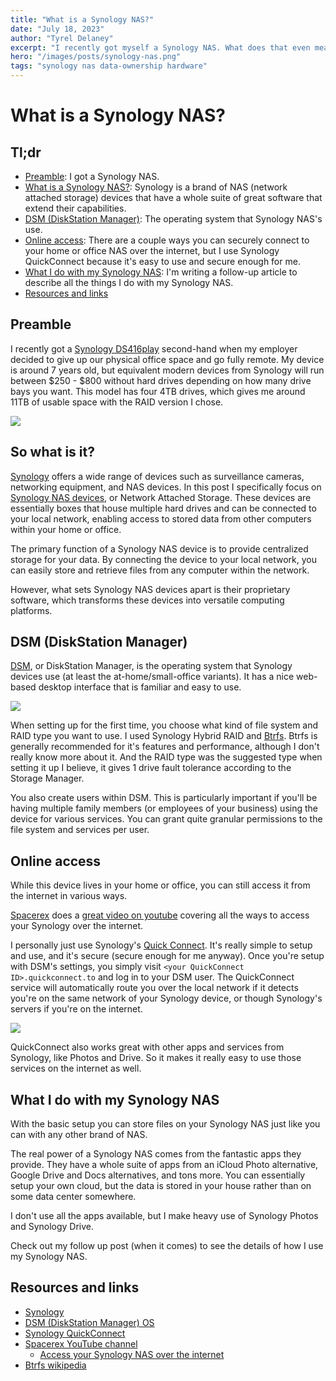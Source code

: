 ```yaml
---
title: "What is a Synology NAS?"
date: "July 18, 2023"
author: "Tyrel Delaney"
excerpt: "I recently got myself a Synology NAS. What does that even mean? In this part one of two, I talk a bit about what a Synology NAS is. In part two, I'll talk about the cool things I do with mine."
hero: "/images/posts/synology-nas.png"
tags: "synology nas data-ownership hardware"
---
```


# What is a Synology NAS?

## Tl;dr

* [Preamble](#preamble): I got a Synology NAS.
* [What is a Synology NAS?](#so-what-is-it): Synology is a brand of NAS (network attached storage) devices that have a whole suite of great software that extend their capabilities.
* [DSM (DiskStation Manager)](#dsm-diskstation-manager): The operating system that Synology NAS's use.
* [Online access](#online-access): There are a couple ways you can securely connect to your home or office NAS over the internet, but I use Synology QuickConnect because it's easy to use and secure enough for me.
* [What I do with my Synology NAS](#what-i-do-with-my-synology-nas): I'm writing a follow-up article to describe all the things I do with my Synology NAS.
* [Resources and links](#resources-and-links)

## Preamble

I recently got a [Synology DS416play](https://www.google.com/search?sxsrf=AB5stBhZ_2DvwOiqGrHwxnOJYVgTYOSiHQ:1689739870654&q=synology+ds416play&tbm=isch&sa=X&ved=2ahUKEwjM6YLG85mAAxWMDEQIHS_wDRgQ0pQJegQICxAB&biw=855&bih=986&dpr=1.75) second-hand when my employer decided to give up our physical office space and go fully remote. My device is around 7 years old, but equivalent modern devices from Synology will run between $250 - $800 without hard drives depending on how many drive bays you want. This model has four 4TB drives, which gives me around 11TB of usable space with the RAID version I chose.

![](./synology-nas.png)

## So what is it?

[Synology](https://www.synology.com/en-us) offers a wide range of devices such as surveillance cameras, networking equipment, and NAS devices. In this post I specifically focus on [Synology NAS devices](https://www.synology.com/products?product_line=ds_j%2Cds_plus%2Cds_value%2Cds_xs), or Network Attached Storage. These devices are essentially boxes that house multiple hard drives and can be connected to your local network, enabling access to stored data from other computers within your home or office.

The primary function of a Synology NAS device is to provide centralized storage for your data. By connecting the device to your local network, you can easily store and retrieve files from any computer within the network.

However, what sets Synology NAS devices apart is their proprietary software, which transforms these devices into versatile computing platforms.

## DSM (DiskStation Manager)

[DSM](https://www.synology.com/en-ca/dsm), or DiskStation Manager, is the operating system that Synology devices use (at least the at-home/small-office variants). It has a nice web-based desktop interface that is familiar and easy to use.

![](./synology-dsm-desktop.png)

When setting up for the first time, you choose what kind of file system and RAID type you want to use. I used Synology Hybrid RAID and [Btrfs](https://en.wikipedia.org/wiki/Btrfs). Btrfs is generally recommended for it's features and performance, although I don't really know more about it. And the RAID type was the suggested type when setting it up I believe, it gives 1 drive fault tolerance according to the Storage Manager.

You also create users within DSM. This is particularly important if you'll be having multiple family members (or employees of your business) using the device for various services. You can grant quite granular permissions to the file system and services per user.

## Online access

While this device lives in your home or office, you can still access it from the internet in various ways.

[Spacerex](https://www.youtube.com/@SpaceRexWill/featured) does a [great video on youtube](https://youtu.be/o2ck1g3_k3o) covering all the ways to access your Synology over the internet.

I personally just use Synology's [Quick Connect](https://kb.synology.com/en-us/DSM/help/DSM/AdminCenter/connection_quickconnect?version=7). It's really simple to setup and use, and it's secure (secure enough for me anyway). Once you're setup with DSM's settings, you simply visit `<your QuickConnect ID>.quickconnect.to` and log in to your DSM user. The QuickConnect service will automatically route you over the local network if it detects you're on the same network of your Synology device, or though Synology's servers if you're on the internet.

![](./synology-quickconnect.png)

QuickConnect also works great with other apps and services from Synology, like Photos and Drive. So it makes it really easy to use those services on the internet as well.

## What I do with my Synology NAS

With the basic setup you can store files on your Synology NAS just like you can with any other brand of NAS.

The real power of a Synology NAS comes from the fantastic apps they provide. They have a whole suite of apps from an iCloud Photo alternative, Google Drive and Docs alternatives, and tons more. You can essentially setup your own cloud, but the data is stored in your house rather than on some data center somewhere.

I don't use all the apps available, but I make heavy use of Synology Photos and Synology Drive.

Check out my follow up post (when it comes) to see the details of how I use my Synology NAS.

## Resources and links

* [Synology](https://synology.com)
* [DSM (DiskStation Manager) OS]()
* [Synology QuickConnect](https://kb.synology.com/en-us/DSM/help/DSM/AdminCenter/connection_quickconnect?version=7)
* [Spacerex YouTube channel](https://www.youtube.com/@SpaceRexWill/featured)
	* [Access your Synology NAS over the internet](https://youtu.be/o2ck1g3_k3o)
* [Btrfs wikipedia](https://en.wikipedia.org/wiki/Btrfs)